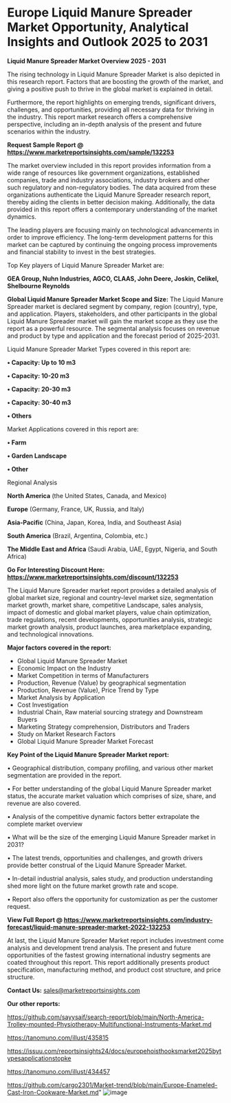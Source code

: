 # Europe Liquid Manure Spreader Market Opportunity, Analytical Insights and Outlook 2025 to 2031

<Strong> Liquid Manure Spreader Market Overview 2025 - 2031</strong>

The rising technology in Liquid Manure Spreader Market is also depicted in this research report. Factors that are boosting the growth of the market, and giving a positive push to thrive in the global market is explained in detail.

Furthermore, the report highlights on emerging trends, significant drivers, challenges, and opportunities, providing all necessary data for thriving in the industry. This report market research offers a comprehensive perspective, including an in-depth analysis of the present and future scenarios within the industry.

<strong>Request Sample Report @ <a href=https://www.marketreportsinsights.com/sample/132253>https://www.marketreportsinsights.com/sample/132253</a></strong>

The market overview included in this report provides information from a wide range of resources like government organizations, established companies, trade and industry associations, industry brokers and other such regulatory and non-regulatory bodies. The data acquired from these organizations authenticate the Liquid Manure Spreader research report, thereby aiding the clients in better decision making. Additionally, the data provided in this report offers a contemporary understanding of the market dynamics.

The leading players are focusing mainly on technological advancements in order to improve efficiency. The long-term development patterns for this market can be captured by continuing the ongoing process improvements and financial stability to invest in the best strategies.

Top Key players of Liquid Manure Spreader Market are:

<strong>GEA Group, Nuhn Industries, AGCO, CLAAS, John Deere, Joskin, Celikel, Shelbourne Reynolds</strong>

<strong><b>Global Liquid Manure Spreader Market Scope and Size:</b></strong>
The Liquid Manure Spreader market is declared segment by company, region (country), type, and application. Players, stakeholders, and other participants in the global Liquid Manure Spreader market will gain the market scope as they use the report as a powerful resource. The segmental analysis focuses on revenue and product by type and application and the forecast period of 2025-2031.

Liquid Manure Spreader Market Types covered in this report are:

<strong>• Capacity: Up to 10 m3

• Capacity: 10-20 m3

• Capacity: 20-30 m3

• Capacity: 30-40 m3

• Others</strong>

Market Applications covered in this report are:

<strong>• Farm

• Garden Landscape

• Other</strong> 

Regional Analysis

<strong>North America</strong> (the United States, Canada, and Mexico)

<strong>Europe</strong> (Germany, France, UK, Russia, and Italy)

<strong>Asia-Pacific</strong> (China, Japan, Korea, India, and Southeast Asia)

<strong>South America</strong> (Brazil, Argentina, Colombia, etc.)

<strong>The Middle East and Africa</strong> (Saudi Arabia, UAE, Egypt, Nigeria, and South Africa)

<strong>Go For Interesting Discount Here: <a href=https://www.marketreportsinsights.com/discount/132253>https://www.marketreportsinsights.com/discount/132253</a></strong>

The Liquid Manure Spreader market report provides a detailed analysis of global market size, regional and country-level market size, segmentation market growth, market share, competitive Landscape, sales analysis, impact of domestic and global market players, value chain optimization, trade regulations, recent developments, opportunities analysis, strategic market growth analysis, product launches, area marketplace expanding, and technological innovations.

<strong><b>Major factors covered in the report:</b></strong>
<ul>
  <li>Global Liquid Manure Spreader Market </li>
  <li>Economic Impact on the Industry</li>
  <li>Market Competition in terms of Manufacturers</li>
  <li>Production, Revenue (Value) by geographical segmentation</li>
  <li>Production, Revenue (Value), Price Trend by Type</li>
  <li>Market Analysis by Application</li>
  <li>Cost Investigation</li>
  <li>Industrial Chain, Raw material sourcing strategy and Downstream Buyers</li>
  <li>Marketing Strategy comprehension, Distributors and Traders</li>
  <li>Study on Market Research Factors</li>
  <li>Global Liquid Manure Spreader Market Forecast</li>
</ul>

<strong><b>Key Point of the Liquid Manure Spreader Market report:</b></strong>

• Geographical distribution, company profiling, and various other market segmentation are provided in the report.

• For better understanding of the global Liquid Manure Spreader market status, the accurate market valuation which comprises of size, share, and revenue are also covered.

• Analysis of the competitive dynamic factors better extrapolate the complete market overview

• What will be the size of the emerging Liquid Manure Spreader market in 2031?

• The latest trends, opportunities and challenges, and growth drivers provide better construal of the Liquid Manure Spreader Market.

• In-detail industrial analysis, sales study, and production understanding shed more light on the future market growth rate and scope.

• Report also offers the opportunity for customization as per the customer request.

<strong><b>View Full Report @ <a href=https://www.marketreportsinsights.com/industry-forecast/liquid-manure-spreader-market-2022-132253>https://www.marketreportsinsights.com/industry-forecast/liquid-manure-spreader-market-2022-132253</a></b></strong>


At last, the Liquid Manure Spreader Market report includes investment come analysis and development trend analysis. The present and future opportunities of the fastest growing international industry segments are coated throughout this report. This report additionally presents product specification, manufacturing method, and product cost structure, and price structure.

<strong>Contact Us:</strong>
sales@marketreportsinsights.com

<strong>Our other reports:</strong>

<a href=https://github.com/sayysaif/search-report/blob/main/North-America-Trolley-mounted-Physiotherapy-Multifunctional-Instruments-Market.md>https://github.com/sayysaif/search-report/blob/main/North-America-Trolley-mounted-Physiotherapy-Multifunctional-Instruments-Market.md</a>

<a href=https://tanomuno.com/illust/435815>https://tanomuno.com/illust/435815</a>

<a href=https://issuu.com/reportsinsights24/docs/europehoisthooksmarket2025bytypesapplicationstopke>https://issuu.com/reportsinsights24/docs/europehoisthooksmarket2025bytypesapplicationstopke</a>

<a href=https://tanomuno.com/illust/434457>https://tanomuno.com/illust/434457</a>

<a href=https://github.com/cargo2301/Market-trend/blob/main/Europe-Enameled-Cast-Iron-Cookware-Market.md>https://github.com/cargo2301/Market-trend/blob/main/Europe-Enameled-Cast-Iron-Cookware-Market.md</a>"
![image](https://github.com/user-attachments/assets/78f58685-7519-4bbc-b2c6-8f946e9d49e7)
